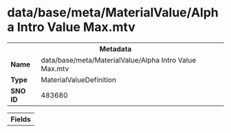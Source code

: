 <h1>data/base/meta/MaterialValue/Alpha Intro Value Max.mtv</h1><table><tr><th colspan="100%">Metadata</th></tr><tr><td><b>Name</b></td><td>data/base/meta/MaterialValue/Alpha Intro Value Max.mtv</td></tr><tr><td><b>Type</b></td><td>MaterialValueDefinition</td></tr><tr><td><b>SNO ID</b></td><td>483680</td></tr></table>

<table><tr><th colspan="100%">Fields</th></tr></table>

